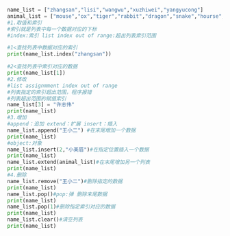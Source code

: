 
<BlogInfo id="671" title="1.列表的基本使用" author="白日梦想猿" pv=0 read_times=0 pre_cost_time=0分42秒 category="高级变量类型" tag_list="['高级变量类型']" create_time="2020.02.09 15:04:21" update_time="2020.02.09 15:59:01" />

```python
name_list = ["zhangsan","lisi","wangwu","xuzhiwei","yangyucong"]
animal_list = ["mouse","ox","tiger","rabbit","dragon","snake","hourse","sheep","monkey","chook","dog","pig"]
#1.取值和索引
#索引就是列表中每一个数据对应的下标
#index:索引 list index out of range:超出列表索引范围

#1<查找列表中数据对应的索引
print(name_list.index("zhangsan"))

#2<查找列表中索引对应的数据
print(name_list[1])
#2.修改
#list assignmment index out of range
#列表指定的索引超出范围，程序报错
#列表超出范围的赋值索引
name_list[3] = "许志伟"
print(name_list)
#3.增加
#append：追加 extend：扩展 insert：插入
name_list.append("王小二") #在末尾增加一个数据
print(name_list)
#object:对象
name_list.insert(2,"小美眉")#在指定位置插入一个数据
print(name_list)
name_list.extend(animal_list)#在末尾增加另一个列表
print(name_list)
#4.删除
name_list.remove("王小二")#删除指定的数据
print(name_list)
name_list.pop()#pop:弹 删除末尾数据
print(name_list)
name_list.pop(1)#删除指定索引对应的数据
print(name_list)
name_list.clear()#清空列表
print(name_list)



```
